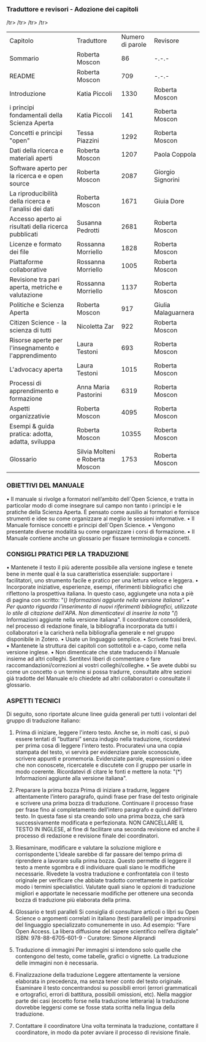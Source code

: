 ### Traduttore e revisori - Adozione dei capitoli 
<table>
     <td>Capitolo</td>
    <td>Traduttore</td>
    <td>Numero di parole</td>
    <td>Revisore</td>
  </tr>
  <tr>
    <td>Sommario</td>
    <td>Roberta Moscon</td>
    <td>86</td>
    <td>-.-.-</td>
  </tr>
  <tr>
  <td>README</td>
    <td>Roberta Moscon</td>
    <td>709</td>
    <td>-.-.-</td>
    </tr>
  <tr>
    <td>Introduzione</td>
    <td>Katia Piccoli</td>
    <td>1330</td>
    <td>Roberta Moscon</td>
    </tr>
  <tr>
    <td>i principi fondamentali della Scienza Aperta</td>
    <td>Katia Piccoli</td>
    <td>141</td>
    <td>Roberta Moscon</td>
     </tr>
  <tr>
    <td>Concetti e principi "open"</td>
    <td>Tessa Piazzini</td>
    <td>1292</td>
    <td>Roberta Moscon</td>
     </tr>
  <tr>
    <td>Dati della ricerca e materiali aperti</td>
    <td>Roberta Moscon</td>
    <td>1207</td>
    <td>Paola Coppola</td>
     </tr>
  <tr>
    <td>Software aperto per la ricerca e e open source</td>
    <td>Roberta Moscon</td>
    <td>2087</td>
    <td>Giorgio Signorini</td>
      </tr>
  <tr>
    <td>La riproducibilità della ricerca e l'analisi dei dati</td>
    <td>Roberta Moscon</td>
    <td>1671</td>
    <td>Giuia Dore</td>
        </tr>
  <tr>
    <td>Accesso aperto ai risultati della ricerca pubblicati</td>
    <td>Susanna Pedrotti</td>
    <td>2681</td>
    <td>Roberta Moscon</td>
        </tr>
  <tr>
    <td>Licenze e formato dei file</td>
    <td>Rossanna Morriello</td>
    <td>1828</td>
    <td>Roberta Moscon</td>
     </tr>
  <tr>
    <td>Piattaforme collaborative</td>
    <td>Rossanna Morriello</td>
    <td>1005</td>
    <td>Roberta Moscon</td>
    </tr>
  <tr>
    <td>Revisione tra pari aperta, metriche e valutazione</td>
    <td>Rossanna Morriello</td>
    <td>1137</td>
    <td>Roberta Moscon</td>
    </tr>
  <tr>
    <td>Politiche e Scienza Aperta</td>
    <td>Roberta Moscon</td>
    <td>917</td>
    <td>Giulia Malaguarnera</td>
    </tr>
  <tr>
    <td>Citizen Science - la scienza di tutti</td>
    <td>Nicoletta Zar</td>
    <td>922</td>
    <td>Roberta Moscon</td>
     </tr>
  <tr>
    <td>Risorse aperte per l'insegnamento e l'apprendimento</td>
    <td>Laura Testoni</td>
    <td>693</td>
    <td>Roberta Moscon</td>
    </tr>
  <tr>
    <td>L'advocacy aperta</td>
    <td>Laura Testoni</td>
    <td>1015</td>
    <td>Roberta Moscon</td>
    /tr>
  <tr>
    <td>Processi di apprendimento e formazione</td>
    <td>Anna Maria Pastorini</td>
    <td>6319</td>
    <td>Roberta Moscon</td>
     /tr>
  <tr>
    <td>Aspetti organizzativie</td>
    <td>Roberta Moscon</td>
    <td>4095</td>
    <td>Roberta Moscon</td>
     /tr>
  <tr>
    <td>Esempi & guida pratica: adotta, adatta, sviluppa</td>
    <td>Roberta Moscon</td>
    <td>10355</td>
    <td>Roberta Moscon</td>
     /tr>
  <tr>
    <td>Glossario</td>
    <td>Silvia Molteni e Roberta Moscon</td>
    <td>1753</td>
    <td>Roberta Moscon</td>
      </tr>
</table>

### OBIETTIVI DEL MANUALE 
•	Il manuale si rivolge a formatori nell’ambito dell´Open Science, e tratta in particolar modo di come insegnare sul campo non tanto      i principi e le pratiche della Scienza Aperta. È pensato come ausilio ai formatori e fornisce strumenti e idee su come organizzare      al meglio le sessioni informative.
•	Il Manuale fornisce concetti e principi dell´Open Science.
•	Vengono presentate diverse modalità su come organizzare i corsi di formazione.
•	Il Manuale contiene anche un glossario per fissare terminologia e concetti.

### CONSIGLI PRATICI PER LA TRADUZIONE
 
•	Mantenete il testo il più aderente possibile alla versione inglese e tenete bene in mente qual è la sua caratteristica essenziale: supportare i facilitatori, uno strumento facile e pratico per una lettura veloce e leggera.
•	Incorporate iniziative, esperienze, esempi, riferimenti bibliografici che riflettono la prospettiva italiana. In questo caso, aggiungete una nota a piè di pagina con scritto: "(*) Informazioni aggiunte nella versione italiana".
•	Per quanto riguarda l'inserimento di nuovi riferimenti bibliografici, utilizzate lo stile di citazione dell'APA. Non dimenticatevi di inserire la nota "(*) Informazioni aggiunte nella versione italiana". Il coordinatore consoliderà, nel processo di redazione finale, la bibliografia incorporata da tutti i collaboratori e la caricherà nella bibliografia generale e nel gruppo disponibile in Zotero.
•	Usate un linguaggio semplice.
•	Scrivete frasi brevi.
•	Mantenete la struttura dei capitoli con sottotitoli e a-capo, come nella versione inglese.
•	Non dimenticate che state traducendo il Manuale insieme ad altri colleghi. Sentitevi liberi di commentare o fare raccomandazioni/correzioni ai vostri colleghi/colleghe.
•	Se avete dubbi su come un concetto o un termine si possa tradurre, consultate altre sezioni giá tradotte del Manuale e/o chiedete ad altri collaboratori o consultate il glossario.
 
### ASPETTI TECNICI
 
Di seguito, sono riportate alcune linee guida generali per tutti i volontari del gruppo di traduzione italiano: 
 
1. Prima di iniziare, leggere l'intero testo.
Anche se, in molti casi, si può essere tentati di ”buttarsi” senza indugio nella traduzione, ricordatevi per prima cosa di leggere l'intero testo.
Procuratevi una una copia stampata del testo, vi servirà per evidenziare parole sconosciute, scrivere appunti e promemoria. 
Evidenziate parole, espressioni o idee che non conoscete, ricercatele e discutete con il gruppo per usarle in modo coerente. Ricordatevi di citare le fonti e mettere la nota: "(*) Informazioni aggiunte alla versione italiana".
 
2. Preparare la prima bozza
Prima di iniziare a tradurre, leggere attentamente l’intero paragrafo, quindi frase per frase del testo originale e scrivere una prima bozza di traduzione. Continuare il processo frase per frase fino al completamento dell’intero paragrafo e quindi dell’intero testo. In questa fase si sta creando solo una prima bozza, che sarà successivamente modificata e perfezionata. NON CANCELLARE IL TESTO IN INGLESE, al fine di facilitare una seconda revisione ed anche il processo di redazione e revisione finale dei coordinatori. 

3. Riesaminare, modificare e valutare la soluzione migliore e corrispondente
L’ideale sarebbe di far passare del tempo prima di riprendere a lavorare sulla prima bozza. Questo permette di leggere il testo a mente sgombra e di individuare quali siano le modifiche necessarie.
Rivedete la vostra traduzione e confrontatela con il testo originale per verificare che abbiate tradotto correttamente in particolar modo i termini specialistici.
Valutate quali siano le opzioni di traduzione migliori e apportate le necessarie modifiche per ottenere una seconda bozza di traduzione più elaborata della prima.

4. Glossario e testi paralleli 
Si consiglia di consultare articoli o libri su Open Science o argomenti correlati in italiano (testi paralleli) per impadronirsi del linguaggio specializzato comunemente in uso. Ad esempio: 
“Fare Open Access. La libera diffusione del sapere scientifico nell’era digitale” ISBN: 978-88-6705-601-9 - Curatore: Simone Aliprandi
 
6. Traduzione di immagini
 Per immagini si intendono solo quelle che contengono del testo, come tabelle, grafici o vignette. La traduzione delle immagini non è necessaria. 

7. Finalizzazione della traduzione 
Leggere attentamente la versione elaborata in precedenza, ma senza tener conto del testo originale. Esaminare il testo concentrandosi su possibili errori (errori grammaticali e ortografici, errori di battitura, possibili omissioni, etc). Nella maggior parte dei casi (eccetto forse nella traduzione letteraria) la traduzione dovrebbe leggersi come se fosse stata scritta nella lingua della traduzione.

8. Contattare il coordinatore
Una volta terminata la traduzione, contattare il coordinatore, in modo da poter avviare il processo di revisione finale.
